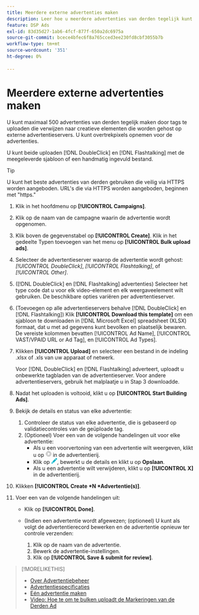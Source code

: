 ```yaml
---
title: Meerdere externe advertenties maken
description: Leer hoe u meerdere advertenties van derden tegelijk kunt maken.
feature: DSP Ads
exl-id: 83d35d27-1ab6-4fcf-877f-650a2dc6975a
source-git-commit: bcece4bfec6f8a765cced3ee230fd8cbf3055b7b
workflow-type: tm+mt
source-wordcount: '351'
ht-degree: 0%

---
```


# Meerdere externe advertenties maken

U kunt maximaal 500 advertenties van derden tegelijk maken door tags te uploaden die verwijzen naar creatieve elementen die worden gehost op externe advertentieservers. U kunt overtrekpixels opnemen voor de advertenties.<!-- The bulksheet template for other ad servers says you can include 200. Which is it: 200 or 500? -->

U kunt beide uploaden [!DNL DoubleClick] en [!DNL Flashtalking] met de meegeleverde sjabloon of een handmatig ingevuld bestand.

>[!TIP]
>
> U kunt het beste advertenties van derden gebruiken die veilig via HTTPS worden aangeboden. URL&#39;s die via HTTPS worden aangeboden, beginnen met &quot;https.&quot;

1. Klik in het hoofdmenu op **[!UICONTROL Campaigns]**.

1. Klik op de naam van de campagne waarin de advertentie wordt opgenomen.

1. Klik boven de gegevenstabel op **[!UICONTROL Create]**. Klik in het gedeelte Typen toevoegen van het menu op **[!UICONTROL Bulk upload ads]**.

1. Selecteer de advertentieserver waarop de advertentie wordt gehost: *[!UICONTROL DoubleClick]*, *[!UICONTROL Flashtalking]*, of *[!UICONTROL Other]*.

1. ([!DNL DoubleClick] en [!DNL Flashtalking] advertenties) Selecteer het type code dat u voor elk video-element en elk weergaveelement wilt gebruiken. De beschikbare opties variëren per advertentieserver.

1. (Toevoegen op alle advertentieservers behalve [!DNL DoubleClick] en [!DNL Flashtalking]) Klik **[!UICONTROL Download this template]** om een sjabloon te downloaden in [!DNL Microsoft Excel] spreadsheet (XLSX) formaat, dat u met ad gegevens kunt bevolken en plaatselijk bewaren. De vereiste kolommen bevatten [!UICONTROL Ad Name], [!UICONTROL VAST/VPAID URL or Ad Tag], en [!UICONTROL Ad Types].

1. Klikken **[!UICONTROL Upload]** en selecteer een bestand in de indeling .xlsx of .xls van uw apparaat of netwerk.

   Voor [!DNL DoubleClick] en [!DNL Flashtalking] adverteert, uploadt u onbewerkte tagbladen van de advertentieserver. Voor andere advertentieservers, gebruik het malplaatje u in Stap 3 downloadde.

1. Nadat het uploaden is voltooid, klikt u op **[!UICONTROL Start Building Ads]**.

1. Bekijk de details en status van elke advertentie:

   1. Controleer de status van elke advertentie, die is gebaseerd op validatiecontroles van de geüploade tag.
   1. (Optioneel) Voer een van de volgende handelingen uit voor elke advertentie:
      * Als u een voorvertoning van een advertentie wilt weergeven, klikt u op ![play](/help/dsp/assets/play.png) in de advertentierij.
      * Klik op ![bewerken](/help/dsp/assets/edit.png), bewerkt u de details en klikt u op **Opslaan**.
      * Als u een advertentie wilt verwijderen, klikt u op **[!UICONTROL X]** in de advertentierij.

1. Klikken **[!UICONTROL Create *N *Advertentie(s)]**.

1. Voer een van de volgende handelingen uit:

   * Klik op **[!UICONTROL Done]**.

   * (Indien een advertentie wordt afgewezen; (optioneel) U kunt als volgt de advertentierecord bewerken en de advertentie opnieuw ter controle verzenden:
      1. Klik op de naam van de advertentie.
      1. Bewerk de advertentie-instellingen.
      1. Klik op **[!UICONTROL Save & submit for review]**.

>[!MORELIKETHIS]
>
>* [Over Advertentiebeheer](ad-about.md)
>* [Advertentiespecificaties](ad-specs.md)
>* [Eén advertentie maken](ad-create.md)
>* [Video: Hoe te om te bulken uploadt de Markeringen van de Derden Ad](https://experienceleague.adobe.com/docs/advertising-cloud-learn/tutorials/dsp/bulk-upload-third-party-ad-tags.html)

